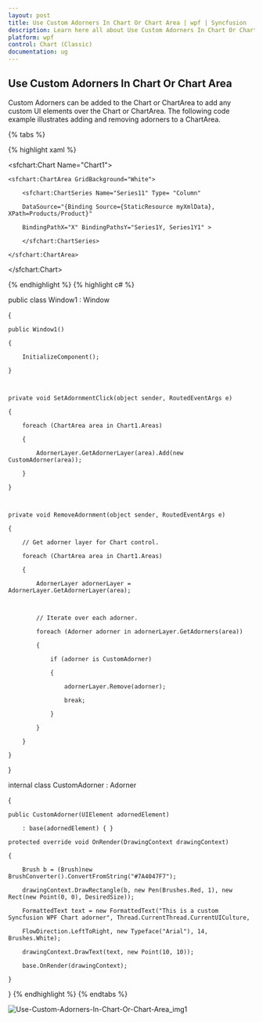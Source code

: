 ```yaml
---
layout: post
title: Use Custom Adorners In Chart Or Chart Area | wpf | Syncfusion
description: Learn here all about Use Custom Adorners In Chart Or Chart Area support in Syncfusion WPF Chart (Classic) control and more.
platform: wpf
control: Chart (Classic)
documentation: ug
---
```


## Use Custom Adorners In Chart Or Chart Area

Custom Adorners can be added to the Chart or ChartArea to add any custom UI elements over the Chart or ChartArea. The following code example illustrates adding and removing adorners to a ChartArea.

{% tabs %}

{% highlight xaml %}

<sfchart:Chart Name="Chart1">

    <sfchart:ChartArea GridBackground="White">

        <sfchart:ChartSeries Name="Series11" Type= "Column"

        DataSource="{Binding Source={StaticResource myXmlData}, XPath=Products/Product}"

        BindingPathX="X" BindingPathsY="Series1Y, Series1Y1" >

        </sfchart:ChartSeries>

    </sfchart:ChartArea>

</sfchart:Chart>


{% endhighlight  %}
{% highlight c# %}

public class Window1 : Window

{

    public Window1()

    {

        InitializeComponent();

    }



    private void SetAdornmentClick(object sender, RoutedEventArgs e)

    {

        foreach (ChartArea area in Chart1.Areas)

        {

            AdornerLayer.GetAdornerLayer(area).Add(new CustomAdorner(area));

        }

    }



    private void RemoveAdornment(object sender, RoutedEventArgs e)

    {

        // Get adorner layer for Chart control.

        foreach (ChartArea area in Chart1.Areas)

        {

            AdornerLayer adornerLayer = AdornerLayer.GetAdornerLayer(area);



            // Iterate over each adorner.

            foreach (Adorner adorner in adornerLayer.GetAdorners(area))

            {

                if (adorner is CustomAdorner)

                {

                    adornerLayer.Remove(adorner);

                    break;

                }

            }

        }

    }

}



internal class CustomAdorner : Adorner

{

    public CustomAdorner(UIElement adornedElement)

        : base(adornedElement) { }

    protected override void OnRender(DrawingContext drawingContext)

    {

        Brush b = (Brush)new BrushConverter().ConvertFromString("#7A4047F7");

        drawingContext.DrawRectangle(b, new Pen(Brushes.Red, 1), new Rect(new Point(0, 0), DesiredSize));

        FormattedText text = new FormattedText("This is a custom Syncfusion WPF Chart adorner", Thread.CurrentThread.CurrentUICulture,

        FlowDirection.LeftToRight, new Typeface("Arial"), 14, Brushes.White);

        drawingContext.DrawText(text, new Point(10, 10));

        base.OnRender(drawingContext);

    }

}
{% endhighlight  %}
{% endtabs %}

![Use-Custom-Adorners-In-Chart-Or-Chart-Area_img1](Use-Custom-Adorners-In-Chart-Or-Chart-Area_images/Use-Custom-Adorners-In-Chart-Or-Chart-Area_img1.jpeg)



